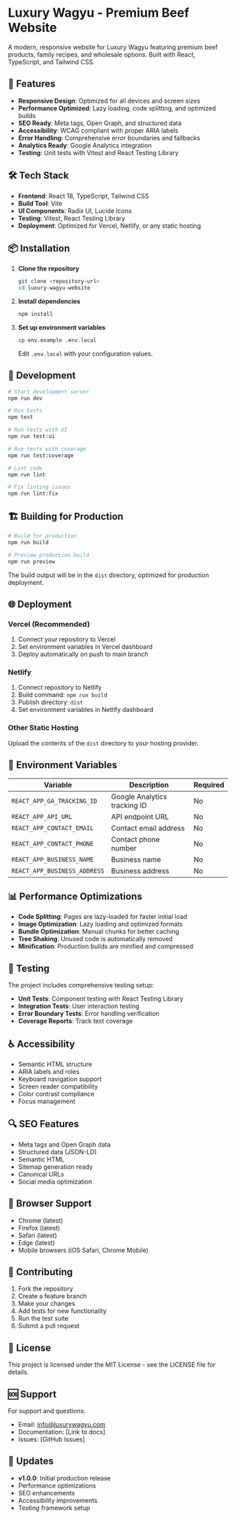 
# Luxury Wagyu - Premium Beef Website

A modern, responsive website for Luxury Wagyu featuring premium beef products, family recipes, and wholesale options. Built with React, TypeScript, and Tailwind CSS.

## 🚀 Features

- **Responsive Design**: Optimized for all devices and screen sizes
- **Performance Optimized**: Lazy loading, code splitting, and optimized builds
- **SEO Ready**: Meta tags, Open Graph, and structured data
- **Accessibility**: WCAG compliant with proper ARIA labels
- **Error Handling**: Comprehensive error boundaries and fallbacks
- **Analytics Ready**: Google Analytics integration
- **Testing**: Unit tests with Vitest and React Testing Library

## 🛠️ Tech Stack

- **Frontend**: React 18, TypeScript, Tailwind CSS
- **Build Tool**: Vite
- **UI Components**: Radix UI, Lucide Icons
- **Testing**: Vitest, React Testing Library
- **Deployment**: Optimized for Vercel, Netlify, or any static hosting

## 📦 Installation

1. **Clone the repository**
   ```bash
   git clone <repository-url>
   cd luxury-wagyu-website
   ```

2. **Install dependencies**
   ```bash
   npm install
   ```

3. **Set up environment variables**
   ```bash
   cp env.example .env.local
   ```
   Edit `.env.local` with your configuration values.

## 🚀 Development

```bash
# Start development server
npm run dev

# Run tests
npm test

# Run tests with UI
npm run test:ui

# Run tests with coverage
npm run test:coverage

# Lint code
npm run lint

# Fix linting issues
npm run lint:fix
```

## 🏗️ Building for Production

```bash
# Build for production
npm run build

# Preview production build
npm run preview
```

The build output will be in the `dist` directory, optimized for production deployment.

## 🌐 Deployment

### Vercel (Recommended)
1. Connect your repository to Vercel
2. Set environment variables in Vercel dashboard
3. Deploy automatically on push to main branch

### Netlify
1. Connect repository to Netlify
2. Build command: `npm run build`
3. Publish directory: `dist`
4. Set environment variables in Netlify dashboard

### Other Static Hosting
Upload the contents of the `dist` directory to your hosting provider.

## 🔧 Environment Variables

| Variable | Description | Required |
|----------|-------------|----------|
| `REACT_APP_GA_TRACKING_ID` | Google Analytics tracking ID | No |
| `REACT_APP_API_URL` | API endpoint URL | No |
| `REACT_APP_CONTACT_EMAIL` | Contact email address | No |
| `REACT_APP_CONTACT_PHONE` | Contact phone number | No |
| `REACT_APP_BUSINESS_NAME` | Business name | No |
| `REACT_APP_BUSINESS_ADDRESS` | Business address | No |

## 📊 Performance Optimizations

- **Code Splitting**: Pages are lazy-loaded for faster initial load
- **Image Optimization**: Lazy loading and optimized formats
- **Bundle Optimization**: Manual chunks for better caching
- **Tree Shaking**: Unused code is automatically removed
- **Minification**: Production builds are minified and compressed

## 🧪 Testing

The project includes comprehensive testing setup:

- **Unit Tests**: Component testing with React Testing Library
- **Integration Tests**: User interaction testing
- **Error Boundary Tests**: Error handling verification
- **Coverage Reports**: Track test coverage

## ♿ Accessibility

- Semantic HTML structure
- ARIA labels and roles
- Keyboard navigation support
- Screen reader compatibility
- Color contrast compliance
- Focus management

## 🔍 SEO Features

- Meta tags and Open Graph data
- Structured data (JSON-LD)
- Semantic HTML
- Sitemap generation ready
- Canonical URLs
- Social media optimization

## 📱 Browser Support

- Chrome (latest)
- Firefox (latest)
- Safari (latest)
- Edge (latest)
- Mobile browsers (iOS Safari, Chrome Mobile)

## 🤝 Contributing

1. Fork the repository
2. Create a feature branch
3. Make your changes
4. Add tests for new functionality
5. Run the test suite
6. Submit a pull request

## 📄 License

This project is licensed under the MIT License - see the LICENSE file for details.

## 🆘 Support

For support and questions:
- Email: info@luxurywagyu.com
- Documentation: [Link to docs]
- Issues: [GitHub Issues]

## 🔄 Updates

- **v1.0.0**: Initial production release
- Performance optimizations
- SEO enhancements
- Accessibility improvements
- Testing framework setup
  